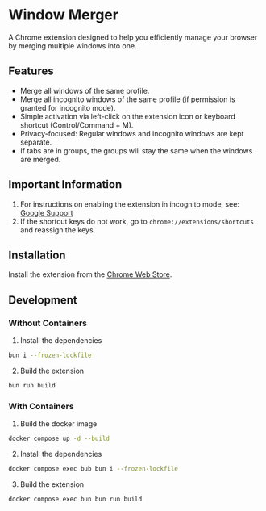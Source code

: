 # Window Merger

A Chrome extension designed to help you efficiently manage your browser by merging multiple windows into one.

## Features

- Merge all windows of the same profile.
- Merge all incognito windows of the same profile (if permission is granted for incognito mode).
- Simple activation via left-click on the extension icon or keyboard shortcut (Control/Command + M).
- Privacy-focused: Regular windows and incognito windows are kept separate.
- If tabs are in groups, the groups will stay the same when the windows are merged.

## Important Information

1. For instructions on enabling the extension in incognito mode, see: [Google Support](https://support.google.com/chrome/a/answer/13130396)
2. If the shortcut keys do not work, go to `chrome://extensions/shortcuts` and reassign the keys.

## Installation

Install the extension from the [Chrome Web Store](https://chromewebstore.google.com/detail/merge-window-extension/fijodggmkbkjcmlpkpahjpepngppdppb).

## Development

### Without Containers

1. Install the dependencies

```bash
bun i --frozen-lockfile
```

2. Build the extension

```bash
bun run build
```

### With Containers

1. Build the docker image

```bash
docker compose up -d --build
```

2. Install the dependencies

```bash
docker compose exec bub bun i --frozen-lockfile
```

3. Build the extension

```bash
docker compose exec bun bun run build
```
